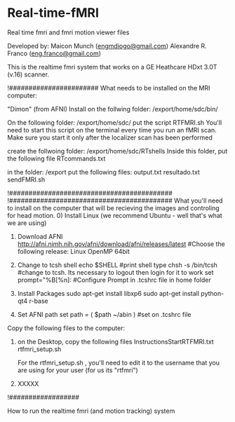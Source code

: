 # Real-time-fMRI
Real time fmri and fmri motion viewer files

Developed by:
Maicon Munch (engmdiogo@gmail.com)
Alexandre R. Franco (eng.franco@gmail.com)

This is the realtime fmri system that works on a GE Heathcare HDxt 3.0T (v.16) scanner. 

!#######################
What needs to be installed on the MRI computer:

"Dimon" (from AFNI)
Install on the follwing folder:
/export/home/sdc/bin/

On the following folder:
   /export/home/sdc/
put the script
   RTFMRI.sh
You'll need to start this script on the terminal every time you run an fMRI scan. Make sure you start it only after the localizer scan has been performed  

create the follwoing folder:
  /export/home/sdc/RTshells
Inside this folder, put the following file
  RTcommands.txt

in the folder:
/export
put the following files:
  output.txt  resultado.txt  sendFMRI.sh

!##########################################
!##########################################
What you'll need to install on the computer that will be recieving the images and controling for head motion. 
0) Install Linux (we recommend Ubuntu - well that's what we are using)

1) Download AFNI
  http://afni.nimh.nih.gov/afni/download/afni/releases/latest
  #Choose the following release: Linux OpenMP 64bit

2) Change to tcsh shell
 echo $SHELL									#print shell type 
 chsh -s /bin/tcsh							#change to tcsh. Its necessary to logout then login for it to work
 set prompt="%B[%n]: 						#Configure Prompt in .tcshrc file in home folder   			

3) Install Packages
  sudo apt-get install libxp6
  sudo apt-get install python-qt4 r-base

4) Set AFNI path
  set path = ( $path ~/abin ) 				#set on .tcshrc file

Copy the following files to the computer:
1) on the Desktop, copy the following files 
   InstructionsStartRTFMRI.txt 
   rtfmri_setup.sh
   
   For the rtfmri_setup.sh , you'll need to edit it to the username that you are using for your user (for us its "rtfmri")
   
 2) XXXXX


!##################

How to run the realtime fmri (and motion tracking) system







